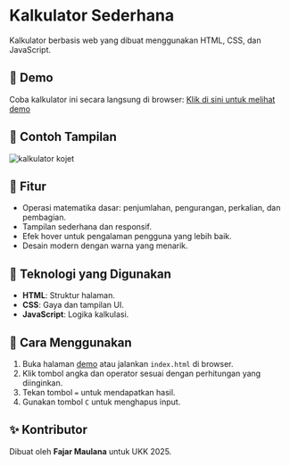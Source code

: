 # Kalkulator Sederhana

Kalkulator berbasis web yang dibuat menggunakan HTML, CSS, dan JavaScript.

## 🚀 Demo
Coba kalkulator ini secara langsung di browser:
[Klik di sini untuk melihat demo](https://faajharr.github.io/kalkulator-ukk/)

## 📸 Contoh Tampilan
![kalkulator kojet](https://github.com/user-attachments/assets/e32f6503-8a7c-45f8-a0f8-cf1f8e90f78e)

## 📌 Fitur
- Operasi matematika dasar: penjumlahan, pengurangan, perkalian, dan pembagian.
- Tampilan sederhana dan responsif.
- Efek hover untuk pengalaman pengguna yang lebih baik.
- Desain modern dengan warna yang menarik.

## 📜 Teknologi yang Digunakan
- **HTML**: Struktur halaman.
- **CSS**: Gaya dan tampilan UI.
- **JavaScript**: Logika kalkulasi.

## 🔧 Cara Menggunakan
1. Buka halaman [demo](https://faajharr.github.io/kalkulator-ukk/) atau jalankan `index.html` di browser.
2. Klik tombol angka dan operator sesuai dengan perhitungan yang diinginkan.
3. Tekan tombol `=` untuk mendapatkan hasil.
4. Gunakan tombol `C` untuk menghapus input.

## ✨ Kontributor
Dibuat oleh **Fajar Maulana** untuk UKK 2025.


